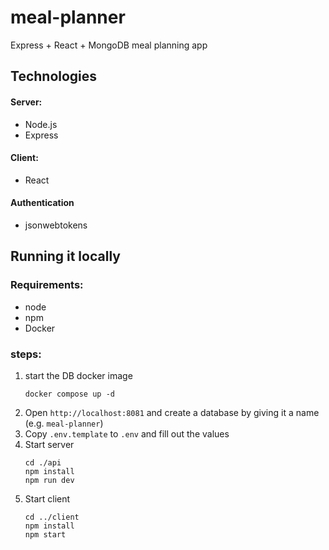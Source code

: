 # meal-planner

Express + React + MongoDB meal planning app

## Technologies

#### Server:

- Node.js
- Express

#### Client:

- React

#### Authentication

- jsonwebtokens

## Running it locally

### Requirements:

- node
- npm
- Docker

### steps:

1. start the DB docker image
   ```
   docker compose up -d
   ```
2. Open `http://localhost:8081` and create a database by giving it a name (e.g. `meal-planner`)
3. Copy `.env.template` to `.env` and fill out the values
4. Start server
   ```
   cd ./api
   npm install
   npm run dev
   ```
5. Start client
   ```
   cd ../client
   npm install
   npm start
   ```
